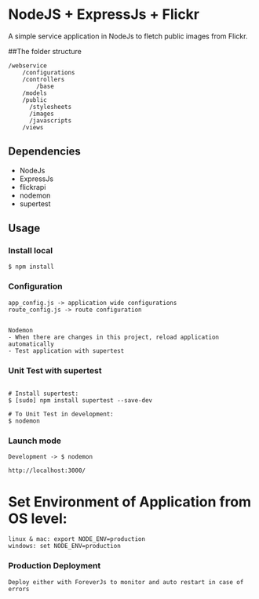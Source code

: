 # NodeJS + ExpressJs + Flickr

A simple service application in NodeJs to fletch public images from Flickr.

##The folder structure
```
/webservice
    /configurations
    /controllers    
        /base
    /models
    /public
      /stylesheets
      /images
      /javascripts
    /views

```

## Dependencies
- NodeJs
- ExpressJs
- flickrapi
- nodemon
- supertest

## Usage


### Install local
```
$ npm install

```
### Configuration
```
app_config.js -> application wide configurations
route_config.js -> route configuration


Nodemon
- When there are changes in this project, reload application automatically
- Test application with supertest

```

### Unit Test with supertest

```

# Install supertest:
$ [sudo] npm install supertest --save-dev

# To Unit Test in development:
$ nodemon

```

### Launch mode
```
Development -> $ nodemon

http://localhost:3000/
```

# Set Environment of Application from OS level:

```
linux & mac: export NODE_ENV=production
windows: set NODE_ENV=production
```

### Production Deployment

```
Deploy either with ForeverJs to monitor and auto restart in case of errors
```
